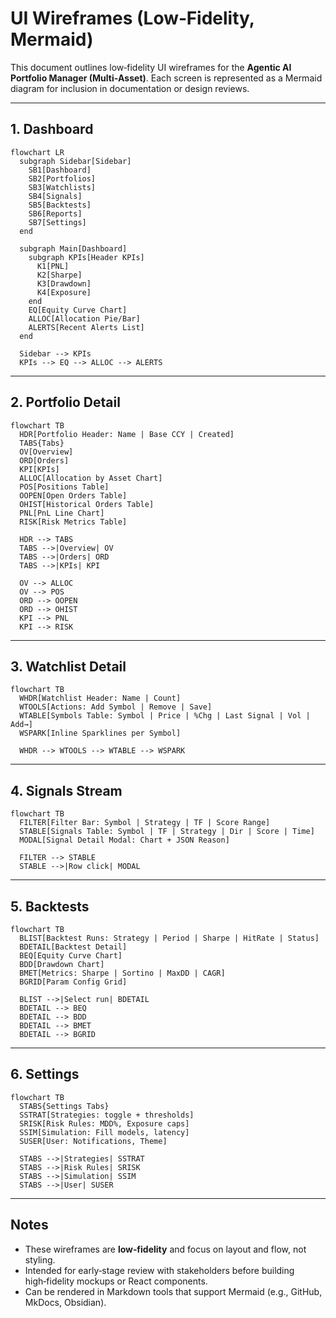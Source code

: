 # UI Wireframes (Low‑Fidelity, Mermaid)

This document outlines low‑fidelity UI wireframes for the **Agentic AI Portfolio Manager (Multi‑Asset)**. Each screen is represented as a Mermaid diagram for inclusion in documentation or design reviews.

---

## 1. Dashboard
```mermaid
flowchart LR
  subgraph Sidebar[Sidebar]
    SB1[Dashboard]
    SB2[Portfolios]
    SB3[Watchlists]
    SB4[Signals]
    SB5[Backtests]
    SB6[Reports]
    SB7[Settings]
  end

  subgraph Main[Dashboard]
    subgraph KPIs[Header KPIs]
      K1[PNL]
      K2[Sharpe]
      K3[Drawdown]
      K4[Exposure]
    end
    EQ[Equity Curve Chart]
    ALLOC[Allocation Pie/Bar]
    ALERTS[Recent Alerts List]
  end

  Sidebar --> KPIs
  KPIs --> EQ --> ALLOC --> ALERTS
```

---

## 2. Portfolio Detail
```mermaid
flowchart TB
  HDR[Portfolio Header: Name | Base CCY | Created]
  TABS{Tabs}
  OV[Overview]
  ORD[Orders]
  KPI[KPIs]
  ALLOC[Allocation by Asset Chart]
  POS[Positions Table]
  OOPEN[Open Orders Table]
  OHIST[Historical Orders Table]
  PNL[PnL Line Chart]
  RISK[Risk Metrics Table]

  HDR --> TABS
  TABS -->|Overview| OV
  TABS -->|Orders| ORD
  TABS -->|KPIs| KPI

  OV --> ALLOC
  OV --> POS
  ORD --> OOPEN
  ORD --> OHIST
  KPI --> PNL
  KPI --> RISK
```

---

## 3. Watchlist Detail
```mermaid
flowchart TB
  WHDR[Watchlist Header: Name | Count]
  WTOOLS[Actions: Add Symbol | Remove | Save]
  WTABLE[Symbols Table: Symbol | Price | %Chg | Last Signal | Vol | Add→]
  WSPARK[Inline Sparklines per Symbol]

  WHDR --> WTOOLS --> WTABLE --> WSPARK
```

---

## 4. Signals Stream
```mermaid
flowchart TB
  FILTER[Filter Bar: Symbol | Strategy | TF | Score Range]
  STABLE[Signals Table: Symbol | TF | Strategy | Dir | Score | Time]
  MODAL[Signal Detail Modal: Chart + JSON Reason]

  FILTER --> STABLE
  STABLE -->|Row click| MODAL
```

---

## 5. Backtests
```mermaid
flowchart TB
  BLIST[Backtest Runs: Strategy | Period | Sharpe | HitRate | Status]
  BDETAIL[Backtest Detail]
  BEQ[Equity Curve Chart]
  BDD[Drawdown Chart]
  BMET[Metrics: Sharpe | Sortino | MaxDD | CAGR]
  BGRID[Param Config Grid]

  BLIST -->|Select run| BDETAIL
  BDETAIL --> BEQ
  BDETAIL --> BDD
  BDETAIL --> BMET
  BDETAIL --> BGRID
```

---

## 6. Settings
```mermaid
flowchart TB
  STABS{Settings Tabs}
  SSTRAT[Strategies: toggle + thresholds]
  SRISK[Risk Rules: MDD%, Exposure caps]
  SSIM[Simulation: Fill models, latency]
  SUSER[User: Notifications, Theme]

  STABS -->|Strategies| SSTRAT
  STABS -->|Risk Rules| SRISK
  STABS -->|Simulation| SSIM
  STABS -->|User| SUSER
```

---

## Notes
- These wireframes are **low‑fidelity** and focus on layout and flow, not styling.
- Intended for early‑stage review with stakeholders before building high‑fidelity mockups or React components.
- Can be rendered in Markdown tools that support Mermaid (e.g., GitHub, MkDocs, Obsidian).

